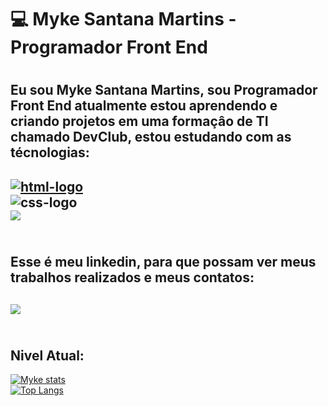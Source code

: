 <h1>💻 Myke Santana Martins - Programador Front End<h1/>
<h2>Eu sou Myke Santana Martins, sou Programador Front End atualmente estou aprendendo e criando projetos em uma formaçâo de TI chamado DevClub, estou estudando com as técnologias:<h2/>
<a href="https://google.com"><img src="https://img.shields.io/badge/HTML5-E34F26?style=for-the-badge&logo=html5&logoColor=white" alt="html-logo" /></a>
  <br>
<img src="https://img.shields.io/badge/CSS3-1572B6?style=for-the-badge&logo=css3&logoColor=white" alt="css-logo" />
  <br>
<img src="https://img.shields.io/badge/JavaScript-F7DF1E?style=for-the-badge&logo=JavaScript&logoColor=white"/>
  <br/>
  <br/>

<h2>Esse é meu linkedin, para que possam ver meus trabalhos realizados e meus contatos:<h2/>
<img src="https://img.shields.io/badge/LinkedIn-0077B5?style=for-the-badge&logo=linkedin&logoColor=white"/>
<br/>
<br/>

<h2>Nivel Atual:</h2>

[![Myke stats](https://github-readme-stats.vercel.app/api?username=msm1996)](https://github.com/anuraghazra/github-readme-stats)
<br/>
[![Top Langs](https://github-readme-stats.vercel.app/api/top-langs/?username=msm1996)](https://github.com/anuraghazra/github-readme-stats)


